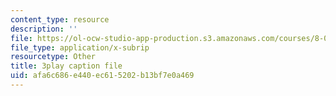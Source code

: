 ```yaml
---
content_type: resource
description: ''
file: https://ol-ocw-studio-app-production.s3.amazonaws.com/courses/8-04-quantum-physics-i-spring-2016/afa6c686e440ec615202b13bf7e0a469_3_qvO8bKGus.srt
file_type: application/x-subrip
resourcetype: Other
title: 3play caption file
uid: afa6c686-e440-ec61-5202-b13bf7e0a469
---
```


